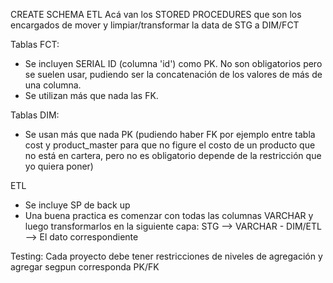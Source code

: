 CREATE SCHEMA ETL
Acá van los STORED PROCEDURES que son los encargados de mover y limpiar/transformar la data de STG a DIM/FCT

Tablas FCT:

- Se incluyen SERIAL ID (columna 'id') como PK. No son obligatorios pero se suelen usar, pudiendo ser la concatenación de los valores de más de una columna.
- Se utilizan más que nada las FK.

Tablas DIM:

- Se usan más que nada PK (pudiendo haber FK por ejemplo entre tabla cost y product_master para que no figure el costo de un producto que no está en cartera, pero no es obligatorio depende de la restricción que yo quiera poner)

ETL

- Se incluye SP de back up
- Una buena practica es comenzar con todas las columnas VARCHAR y luego transformarlos en la siguiente capa: STG --> VARCHAR - DIM/ETL --> El dato correspondiente

Testing:
Cada proyecto debe tener restricciones de niveles de agregación y agregar segpun corresponda PK/FK
